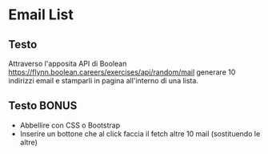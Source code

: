 # Email List

## Testo
Attraverso l'apposita API di Boolean
https://flynn.boolean.careers/exercises/api/random/mail
generare 10 indirizzi email e stamparli in pagina all'interno di una lista.

## Testo BONUS
- Abbellire con CSS o Bootstrap
- Inserire un bottone che al click faccia il fetch altre 10 mail (sostituendo le altre)